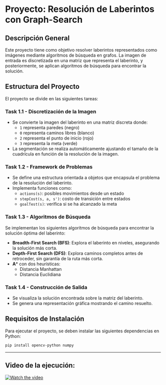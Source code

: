# Proyecto: Resolución de Laberintos con Graph-Search

## Descripción General
Este proyecto tiene como objetivo resolver laberintos representados como imágenes mediante algoritmos de búsqueda en grafos. La imagen de entrada es discretizada en una matriz que representa el laberinto, y posteriormente, se aplican algoritmos de búsqueda para encontrar la solución.

## Estructura del Proyecto
El proyecto se divide en las siguientes tareas:

### **Task 1.1 - Discretización de la Imagen**
- Se convierte la imagen del laberinto en una matriz discreta donde:
  - `1` representa paredes (negro)
  - `0` representa caminos libres (blanco)
  - `2` representa el punto de inicio (rojo)
  - `3` representa la meta (verde)
- La segmentación se realiza automáticamente ajustando el tamaño de la cuadrícula en función de la resolución de la imagen.

### **Task 1.2 - Framework de Problemas**
- Se define una estructura orientada a objetos que encapsula el problema de la resolución del laberinto.
- Implementa funciones como:
  - `actions(s)`: posibles movimientos desde un estado
  - `stepCost(s, a, s')`: costo de transición entre estados
  - `goalTest(s)`: verifica si se ha alcanzado la meta

### **Task 1.3 - Algoritmos de Búsqueda**
Se implementan los siguientes algoritmos de búsqueda para encontrar la solución óptima del laberinto:
- **Breadth-First Search (BFS)**: Explora el laberinto en niveles, asegurando la solución más corta.
- **Depth-First Search (DFS)**: Explora caminos completos antes de retroceder, sin garantía de la ruta más corta.
- **A*** con dos heurísticas:
  - Distancia Manhattan
  - Distancia Euclidiana

### **Task 1.4 - Construcción de Salida**
- Se visualiza la solución encontrada sobre la matriz del laberinto.
- Se genera una representación gráfica mostrando el camino resuelto.

## Requisitos de Instalación
Para ejecutar el proyecto, se deben instalar las siguientes dependencias en Python:

```sh
pip install opencv-python numpy
```

---

## Video de la ejecución:

[![Watch the video](https://img.youtube.com/vi/IjdqCz4Nqqk/0.jpg)](https://youtu.be/IjdqCz4Nqqk)

